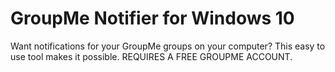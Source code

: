 # GroupMe Notifier for Windows 10

Want notifications for your GroupMe groups on your computer? 
This easy to use tool makes it possible. REQUIRES A FREE GROUPME ACCOUNT.
